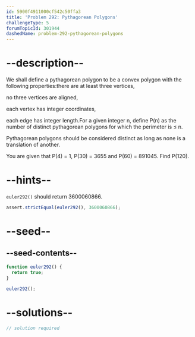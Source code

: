 ```yaml
---
id: 5900f4911000cf542c50ffa3
title: 'Problem 292: Pythagorean Polygons'
challengeType: 5
forumTopicId: 301944
dashedName: problem-292-pythagorean-polygons
---
```


# --description--

We shall define a pythagorean polygon to be a convex polygon with the following properties:there are at least three vertices,

no three vertices are aligned,

each vertex has integer coordinates,

each edge has integer length.For a given integer n, define P(n) as the number of distinct pythagorean polygons for which the perimeter is ≤ n.

Pythagorean polygons should be considered distinct as long as none is a translation of another.

You are given that P(4) = 1, P(30) = 3655 and P(60) = 891045. Find P(120).

# --hints--

`euler292()` should return 3600060866.

```js
assert.strictEqual(euler292(), 3600060866);
```

# --seed--

## --seed-contents--

```js
function euler292() {
  return true;
}

euler292();
```

# --solutions--

```js
// solution required
```
